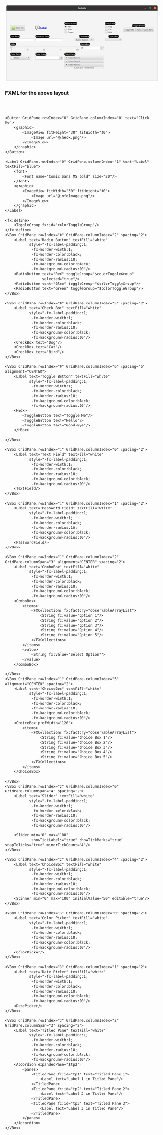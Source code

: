 <p align="center"><img src="Controls.png"></p>
<h3>FXML for the above layout</h3>
<pre>
<GridPane fx:controller="sample.Controller"
          xmlns:fx="http://javafx.com/fxml" alignment="center" hgap="10" vgap="10">

    <Button GridPane.rowIndex="0" GridPane.columnIndex="0" text="Click Me">
        <graphic>
            <ImageView fitHeight="30" fitWidth="30">
                <Image url="@check.png"/>
            </ImageView>
        </graphic>
    </Button>

    <Label GridPane.rowIndex="0" GridPane.columnIndex="1" text="Label" textFill="blue">
        <font>
            <Font name="Comic Sans MS bold" size="20"/>
        </font>
        <graphic>
            <ImageView fitWidth="30" fitHeight="30">
                <Image url="@infoImage.png"/>
            </ImageView>
        </graphic>
    </Label>

    <fx:define>
        <ToggleGroup fx:id="colorToggleGroup"/>
    </fx:define>
    <VBox GridPane.rowIndex="0" GridPane.columnIndex="2" spacing="2">
        <Label text="Radio Button" textFill="white"
               style="-fx-label-padding:1;
                -fx-border-width:1;
                -fx-border-color:black;
                -fx-border-radius:10;
                -fx-background-color:black;
                -fx-background-radius:10"/>
        <RadioButton text="Red" toggleGroup="$colorToggleGroup"
                     selected="true"/>
        <RadioButton text="Blue" toggleGroup="$colorToggleGroup"/>
        <RadioButton text="Green" toggleGroup="$colorToggleGroup"/>
    </VBox>

    <VBox GridPane.rowIndex="0" GridPane.columnIndex="5" spacing="2">
        <Label text="Check Box" textFill="white"
               style="-fx-label-padding:1;
                -fx-border-width:1;
                -fx-border-color:black;
                -fx-border-radius:10;
                -fx-background-color:black;
                -fx-background-radius:10"/>
        <CheckBox text="Dog"/>
        <CheckBox text="Cat"/>
        <CheckBox text="Bird"/>
    </VBox>

    <VBox GridPane.rowIndex="0" GridPane.columnIndex="6" spacing="5" alignment="CENTER">
        <Label text="Toggle Button" textFill="white"
               style="-fx-label-padding:1;
                -fx-border-width:1;
                -fx-border-color:black;
                -fx-border-radius:10;
                -fx-background-color:black;
                -fx-background-radius:10"/>
        <HBox>
            <ToggleButton text="Toggle Me"/>
            <ToggleButton text="Hello"/>
            <ToggleButton text="Good-Bye"/>
        </HBox>

    </VBox>

    <VBox GridPane.rowIndex="1" GridPane.columnIndex="0" spacing="2">
        <Label text="Text Field" textFill="white"
               style="-fx-label-padding:1;
                -fx-border-width:1;
                -fx-border-color:black;
                -fx-border-radius:10;
                -fx-background-color:black;
                -fx-background-radius:10"/>
        <TextField/>
    </VBox>

    <VBox GridPane.rowIndex="1" GridPane.columnIndex="1" spacing="2">
        <Label text="Password Field" textFill="white"
               style="-fx-label-padding:1;
                -fx-border-width:1;
                -fx-border-color:black;
                -fx-border-radius:10;
                -fx-background-color:black;
                -fx-background-radius:10"/>
        <PasswordField/>
    </VBox>

    <VBox GridPane.rowIndex="1" GridPane.columnIndex="2" GridPane.columnSpan="3" alignment="CENTER" spacing="2">
        <Label text="ComboBox" textFill="white"
               style="-fx-label-padding:1;
                -fx-border-width:1;
                -fx-border-color:black;
                -fx-border-radius:10;
                -fx-background-color:black;
                -fx-background-radius:10"/>
        <ComboBox>
            <items>
                <FXCollections fx:factory="observableArrayList">
                    <String fx:value="Option 1"/>
                    <String fx:value="Option 2"/>
                    <String fx:value="Option 3"/>
                    <String fx:value="Option 4"/>
                    <String fx:value="Option 5"/>
                </FXCollections>
            </items>
            <value>
                <String fx:value="Select Option"/>
            </value>
        </ComboBox>

    </VBox>
    <VBox GridPane.rowIndex="1" GridPane.columnIndex="5" alignment="CENTER" spacing="2">
        <Label text="ChoiceBox" textFill="white"
               style="-fx-label-padding:1;
                -fx-border-width:1;
                -fx-border-color:black;
                -fx-border-radius:10;
                -fx-background-color:black;
                -fx-background-radius:10"/>
        <ChoiceBox prefWidth="120">
            <items>
                <FXCollections fx:factory="observableArrayList">
                    <String fx:value="Choice Box 1"/>
                    <String fx:value="Choice Box 2"/>
                    <String fx:value="Choice Box 3"/>
                    <String fx:value="Choice Box 4"/>
                    <String fx:value="Choice Box 5"/>
                </FXCollections>
            </items>
        </ChoiceBox>

    </VBox>
    <VBox GridPane.rowIndex="2" GridPane.columnIndex="0" GridPane.columnSpan="4" spacing="2">
        <Label text="Slider" textFill="white"
               style="-fx-label-padding:1;
                -fx-border-width:1;
                -fx-border-color:black;
                -fx-border-radius:10;
                -fx-background-color:black;
                -fx-background-radius:10"/>

        <Slider min="0" max="100"
                showTickLabels="true" showTickMarks="true" snapToTicks="true" minorTickCount="4"/>
    </VBox>

    <VBox GridPane.rowIndex="2" GridPane.columnIndex="4" spacing="2">
        <Label text="ChoiceBox" textFill="white"
               style="-fx-label-padding:1;
                -fx-border-width:1;
                -fx-border-color:black;
                -fx-border-radius:10;
                -fx-background-color:black;
                -fx-background-radius:10"/>
        <Spinner min="0" max="100" initialValue="50" editable="true"/>
    </VBox>

    <VBox GridPane.rowIndex="3" GridPane.columnIndex="0" spacing="2">
        <Label text="Color Picker" textFill="white"
               style="-fx-label-padding:1;
                -fx-border-width:1;
                -fx-border-color:black;
                -fx-border-radius:10;
                -fx-background-color:black;
                -fx-background-radius:10"/>
        <ColorPicker/>
    </VBox>

    <VBox GridPane.rowIndex="3" GridPane.columnIndex="1" spacing="2">
        <Label text="Date Picker" textFill="white"
               style="-fx-label-padding:1;
                -fx-border-width:1;
                -fx-border-color:black;
                -fx-border-radius:10;
                -fx-background-color:black;
                -fx-background-radius:10"/>
        <DatePicker/>
    </VBox>

    <VBox GridPane.rowIndex="3" GridPane.columnIndex="2" GridPane.columnSpan="3" spacing="2">
        <Label text="Titled Pane" textFill="white"
               style="-fx-label-padding:1;
                -fx-border-width:1;
                -fx-border-color:black;
                -fx-border-radius:10;
                -fx-background-color:black;
                -fx-background-radius:10"/>
        <Accordion expandedPane="$tp2">
            <panes>
                <TitledPane fx:id="tp1" text="Titled Pane 1">
                    <Label text="Label 1 in Titled Pane"/>
                </TitledPane>
                <TitledPane fx:id="tp2" text="Titled Pane 2">
                    <Label text="Label 2 in Titled Pane"/>
                </TitledPane>
                <TitledPane fx:id="tp3" text="Titled Pane 3">
                    <Label text="Label 3 in Titled Pane"/>
                </TitledPane>
            </panes>
        </Accordion>
    </VBox>


</GridPane>
</pre>
